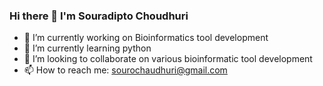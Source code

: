 ### Hi there 👋 I'm Souradipto Choudhuri

- 🔭 I’m currently working on Bioinformatics tool development
- 🌱 I’m currently learning python
- 👯 I’m looking to collaborate on various bioinformatic tool development
- 📫 How to reach me: sourochaudhuri@gmail.com

<!--
**SouradiptoC/SouradiptoC** is a ✨ _special_ ✨ repository because its `README.md` (this file) appears on your GitHub profile.

Here are some ideas to get you started:

- 🔭 I’m currently working on Bioinformatics tool development
- 🌱 I’m currently learning python
- 👯 I’m looking to collaborate on various bioinformatic tool development
- 🤔 I’m looking for help with ...
- 💬 Ask me about ...
- 📫 How to reach me: sourochaudhuri@gmail.com
- 😄 Pronouns: ...
- ⚡ Fun fact: ...
-->
